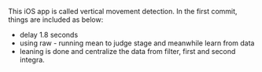 This iOS app is called vertical movement detection.
In the first commit, things are included as below:
* delay 1.8 seconds
* using raw - running mean to judge stage and meanwhile learn from data
* leaning is done and centralize the data from filter, first and second integra.
